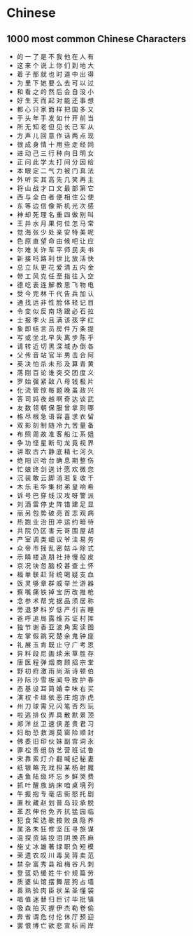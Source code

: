 <meta charset=utf-8>

# Chinese

## 1000 most common Chinese Characters 

- 的 一 了 是 不 我 他 在 人 有
- 这 来 个 说 上 你 们 到 地 大
- 着 子 那 就 也 时 道 中 出 得
- 为 里 下 她 要 么 去 可 以 过
- 和 看 之 的 然 后 会 自 没 小
- 好 生 天 而 起 对 能 还 事 想
- 都 心 只 家 面 样 把 国 多 又
- 于 头 年 手 发 如 什 开 前 当
- 所 无 知 老 但 见 长 已 军 从
- 方 声 儿 回 意 作 话 两 点 现
- 很 成 身 情 十 用 些 走 经 同
- 进 动 己 三 行 种 向 日 明 女
- 正 问 此 学 太 打 间 分 因 给
- 本 眼 定 二 气 力 被 门 真 法
- 外 听 实 其 高 先 几 笑 再 主
- 将 山 战 才 口 文 最 部 第 它
- 西 与 全 白 者 便 相 住 公 使
- 东 等 边 信 像 斯 机 光 次 感
- 神 却 死 理 名 重 四 做 别 叫
- 王 并 水 月 果 何 位 怎 马 常
- 觉 海 张 少 处 亲 安 特 美 呢
- 色 原 直 望 命 由 候 吧 让 应
- 尔 难 关 许 车 平 师 民 夫 书
- 新 接 吗 路 利 世 比 放 活 快
- 总 立 队 更 花 爱 清 五 内 金
- 带 工 风 克 任 至 指 往 入 空
- 德 吃 表 连 解 教 思 飞 物 电
- 受 今 完 林 干 代 告 兵 加 认
- 通 找 远 非 性 脸 体 轻 记 目
- 令 变 似 反 南 场 跟 必 石 拉
- 士 报 李 火 且 满 该 孩 字 红
- 象 即 结 言 员 房 件 万 条 提
- 写 或 坐 北 早 失 离 步 陈 乎
- 请 转 近 切 黑 深 城 办 倒 各
- 父 传 音 站 官 半 男 击 合 阿
- 英 决 怕 杀 未 形 及 算 青 黄
- 落 刚 百 论 谁 突 交 团 度 义
- 罗 始 强 紧 敌 八 母 钱 极 片
- 化 流 管 惊 每 题 晚 虽 政 兴
- 答 司 妈 夜 越 啊 奇 达 谈 武
- 友 数 领 朝 保 服 曾 拿 则 哪
- 格 尽 根 急 语 容 喜 求 衣 留
- 双 影 刻 制 随 冷 九 苦 量 备
- 布 照 周 故 准 客 船 江 系 姐
- 争 功 怪 星 断 句 龙 竟 视 界
- 讲 取 古 六 静 底 精 七 河 久
- 绝 阳 识 哈 台 确 息 期 整 伤
- 忙 娘 终 剑 送 计 愿 欢 微 您
- 沉 装 敢 云 脚 消 若 复 收 千
- 木 乐 毛 华 集 树 弟 皇 响 希
- 诉 号 巴 穿 线 汉 攻 呀 警 派
- 刘 酒 雷 停 史 阵 错 建 足 显
- 丽 另 包 势 破 亮 首 志 观 病
- 热 跑 业 治 田 冲 运 约 暗 待
- 共 院 仍 区 害 元 哥 围 屋 胡
- 产 室 调 类 细 议 爷 注 易 务
- 众 帝 市 摇 乱 密 姑 斗 除 式
- 示 睛 楼 造 朋 社 持 慢 般 皮
- 京 况 块 忽 脑 校 甚 查 土 怀
- 福 单 联 赶 背 统 喝 疑 支 血
- 饭 灵 够 章 群 威 举 兰 游 器
- 察 嘴 痛 铁 掉 宝 历 改 推 枪
- 念 参 术 帮 党 据 品 须 居 称
- 旁 退 梦 科 岁 低 严 引 吉 睡
- 爸 呼 追 局 露 维 苏 证 村 挥
- 独 节 谢 香 亚 波 角 案 读 图
- 左 掌 假 跳 究 楚 余 鬼 钟 座
- 礼 展 玉 肯 既 止 守 广 考 恩
- 异 料 段 尼 画 续 米 草 胜 存
- 唐 医 程 弹 烟 商 顾 招 宗 堂
- 野 初 府 激 雨 尚 渐 诗 顿 伯
- 孙 际 沙 雪 板 闻 导 致 护 春
- 态 基 设 耳 简 婚 幸 味 右 买
- 演 权 卡 继 依 恶 庄 炮 亦 虎
- 州 刀 球 需 兄 闪 笔 否 烈 玩
- 啦 逃 排 仅 弄 具 散 默 景 顶
- 郑 洋 丝 卫 速 侠 差 贵 君 习
- 妇 助 恐 救 湖 莫 窗 险 顺 封
- 佛 委 旧 印 伙 妹 副 宫 洞 永
- 罪 松 责 组 防 艺 营 班 试 鲁
- 宋 靠 索 灯 介 翻 喊 纪 秘 妻
- 纸 银 略 充 戏 担 某 杨 射 魔
- 遇 鱼 陆 级 坏 忘 乡 鲜 哭 费
- 抓 叶 醒 族 纳 床 咱 桌 境 列
- 午 振 抱 专 毫 店 街 怒 托 剧
- 置 秋 藏 赵 划 普 岛 较 承 脱
- 革 忍 伸 份 免 齐 抗 猛 园 临
- 犯 食 架 选 歌 按 败 良 隐 养
- 属 洛 朱 狂 修 坚 压 寻 旅 谋
- 温 探 资 端 投 泪 阴 换 药 麻
- 施 丈 冰 雄 著 绿 职 负 短 模
- 荣 遗 农 叹 川 毒 吴 蒋 卖 范
- 禁 杂 富 秀 县 祖 梅 谷 凡 刺
- 登 蓝 奶 缓 姓 牛 价 规 篇 劳
- 质 婆 仙 馆 摆 舞 层 狗 占 墙
- 善 熟 验 肉 臣 状 呆 圣 懂 袋
- 唱 值 迷 替 归 巨 讨 毕 批 镇
- 吸 森 拍 灭 握 伊 杰 勒 卷 偷
- 奔 省 谓 危 付 伦 休 厅 预 迎
- 罢 恨 博 亡 欲 悲 宣 标 闹 岸
